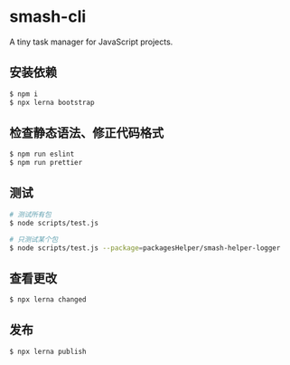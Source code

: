 # smash-cli

A tiny task manager for JavaScript projects.

## 安装依赖

```bash
$ npm i
$ npx lerna bootstrap
```

## 检查静态语法、修正代码格式

```bash
$ npm run eslint
$ npm run prettier
```

## 测试

```bash
# 测试所有包
$ node scripts/test.js

# 只测试某个包
$ node scripts/test.js --package=packagesHelper/smash-helper-logger
```

## 查看更改

```bash
$ npx lerna changed
```

## 发布

```bash
$ npx lerna publish
```
